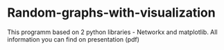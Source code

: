 # Random-graphs-with-visualization

This programm based on 2 python libraries - Networkx and matplotlib.
All information you can find on presentation (pdf)
